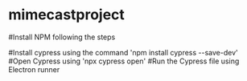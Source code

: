 # mimecastproject

#Install NPM following the steps

#Install cypress using the command 'npm install cypress --save-dev'
#Open Cypress using 'npx cypress open'
#Run the Cypress file using Electron runner
